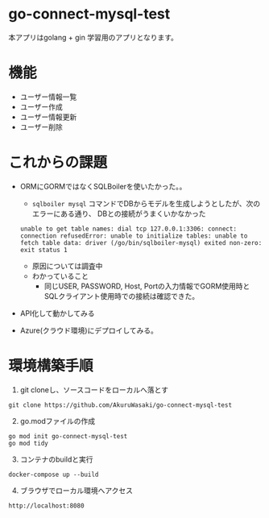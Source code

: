 # go-connect-mysql-test
本アプリはgolang + gin 学習用のアプリとなります。

# 機能
- ユーザー情報一覧
- ユーザー作成
- ユーザー情報更新
- ユーザー削除

# これからの課題
- ORMにGORMではなくSQLBoilerを使いたかった。。
  - ```sqlboiler mysql``` コマンドでDBからモデルを生成しようとしたが、次のエラーにある通り、 DBとの接続がうまくいかなかった
  
  ```
  unable to get table names: dial tcp 127.0.0.1:3306: connect: connection refusedError: unable to initialize tables: unable to fetch table data: driver (/go/bin/sqlboiler-mysql) exited non-zero: exit status 1
  ```
  - 原因については調査中
  - わかっていること
    - 同じUSER, PASSWORD, Host, Portの入力情報でGORM使用時とSQLクライアント使用時での接続は確認できた。
- API化して動かしてみる
- Azure(クラウド環境)にデプロイしてみる。

# 環境構築手順

1. git cloneし、ソースコードをローカルへ落とす
```
git clone https://github.com/AkuruWasaki/go-connect-mysql-test
```

2. go.modファイルの作成
```
go mod init go-connect-mysql-test
go mod tidy
```

3. コンテナのbuildと実行
```
docker-compose up --build
```

4. ブラウザでローカル環境へアクセス
```
http://localhost:8080
```
